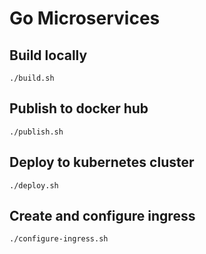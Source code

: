 # Go Microservices

## Build locally
```
./build.sh
```

## Publish to docker hub
```
./publish.sh
```

## Deploy to kubernetes cluster
```
./deploy.sh
```

## Create and configure ingress
```
./configure-ingress.sh
```